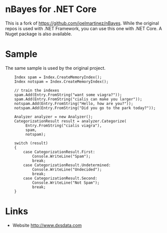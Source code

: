 # nBayes for .NET Core
This is a fork of https://github.com/joelmartinez/nBayes.
While the original repos is used with .NET Framework, you can use this one with .NET Core.
A Nuget package is also available.


# Sample
The same sample is used by the original project.

```CSharp
    Index spam = Index.CreateMemoryIndex();
    Index notspam = Index.CreateMemoryIndex();
    
    // train the indexes
    spam.Add(Entry.FromString("want some viagra?"));
    spam.Add(Entry.FromString("cialis can make you larger"));
    notspam.Add(Entry.FromString("Hello, how are you?"));
    notspam.Add(Entry.FromString("Did you go to the park today?"));
    
    Analyzer analyzer = new Analyzer();
    CategorizationResult result = analyzer.Categorize(
         Entry.FromString("cialis viagra"), 
         spam, 
         notspam);
    
    switch (result)
    {
        case CategorizationResult.First:
            Console.WriteLine("Spam");
            break;
        case CategorizationResult.Undetermined:
            Console.WriteLine("Undecided");
            break;
        case CategorizationResult.Second:
            Console.WriteLine("Not Spam");
            break;
    }

```

# Links
- Website http://www.dxsdata.com
